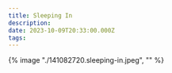 ```yaml
---
title: Sleeping In
description: 
date: 2023-10-09T20:33:00.000Z
tags: 
---
```

{% image "./141082720.sleeping-in.jpeg", "" %}